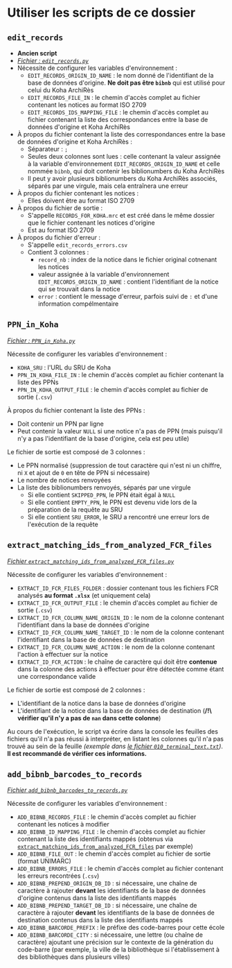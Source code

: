 # Utiliser les scripts de ce dossier

## `edit_records`

* __Ancien script__
* _[Fichier : `edit_records.py`](./edit_records.py)_
* Nécessite de configurer les variables d'environnement :
  * `EDIT_RECORDS_ORIGIN_ID_NAME` : le nom donné de l'identifiant de la base de données d'origine. __Ne doit pas être `bibnb`__ qui est utilisé pour celui du Koha ArchiRès
  * `EDIT_RECORDS_FILE_IN` : le chemin d'accès complet au fichier contenant les notices au format ISO 2709
  * `EDIT_RECORDS_IDS_MAPPING_FILE` : le chemin d'accès complet au fichier contenant la liste des correspondances entre la base de données d'origine et Koha ArchiRès
* À propos du fichier contenant la liste des correspondances entre la base de données d'origine et Koha ArchiRès :
  * Séparateur : `;`
  * Seules deux colonnes sont lues : celle contenant la valeur assignée à la variable d'environnement `EDIT_RECORDS_ORIGIN_ID_NAME` et celle nommée `bibnb`, qui doit contenir les biblionumbers du Koha ArchiRès
  * Il peut y avoir plusieurs biblionumbers du Koha ArchiRès associés, séparés par une virgule, mais cela entraînera une erreur
* À propos du fichier contenant les notices :
  * Elles doivent être au format ISO 2709
* À propos du fichier de sortie :
  * S'appelle `RECORDS_FOR_KOHA.mrc` et est créé dans le même dossier que le fichier contenant les notices d'origine
  * Est au format ISO 2709
* À propos du fichier d'erreur :
  * S'appelle `edit_records_errors.csv`
  * Contient 3 colonnes :
    * `record_nb` : index de la notice dans le fichier original cotnenant les notices
    * valeur assignée à la variable d'environnement `EDIT_RECORDS_ORIGIN_ID_NAME` : contient l'identifiant de la notice qui se trouvait dans la notice
    * `error` : contient le message d'erreur, parfois suivi de `:` et d'une information compélmentaire

## `PPN_in_Koha`

_[Fichier : `PPN_in_Koha.py`](./PPN_in_Koha.py)_


Nécessite de configurer les variables d'environnement :

* `KOHA_SRU` : l'URL du SRU de Koha
* `PPN_IN_KOHA_FILE_IN` : le chemin d'accès complet au fichier contenant la liste des PPNs
* `PPN_IN_KOHA_OUTPUT_FILE` : le chemin d'accès complet au fichier de sortie (`.csv`)

À propos du fichier contenant la liste des PPNs :

* Doit contenir un PPN par ligne
* Peut contenir la valeur `NULL` si une notice n'a pas de PPN (mais puisqu'il n'y a pas l'identifiant de la base d'origine, cela est peu utile)

Le fichier de sortie est composé de 3 colonnes :

* Le PPN normalisé (suppression de tout caractère qui n'est ni un chiffre, ni `X` et ajout de `0` en tête de PPN si nécessaire)
* Le nombre de notices renvoyées
* La liste des biblionumbers renvoyés, séparés par une virgule
  * Si elle contient `SKIPPED_PPN`, le PPN était égal à `NULL`
  * Si elle contient `EMPTY_PPN`, le PPN est devenu vide lors de la préparation de la requête au SRU
  * Si elle contient `SRU_ERROR`, le SRU a rencontré une erreur lors de l'exécution de la requête

## `extract_matching_ids_from_analyzed_FCR_files`

_[Fichier `extract_matching_ids_from_analyzed_FCR_files.py`](./extract_matching_ids_from_analyzed_FCR_files.py)_

Nécessite de configurer les variables d'environnement :

* `EXTRACT_ID_FCR_FILES_FOLDER` : dossier contenant tous les fichiers FCR analysés __au format `.xlsx`__ (et uniquement cela)
* `EXTRACT_ID_FCR_OUTPUT_FILE` : le chemin d'accès complet au fichier de sortie (`.csv`)
* `EXTRACT_ID_FCR_COLUMN_NAME_ORIGIN_ID` : le nom de la colonne contenant l'identifiant dans la base de données d'origine
* `EXTRACT_ID_FCR_COLUMN_NAME_TARGET_ID` : le nom de la colonne contenant l'identifiant dans la base de données de destination
* `EXTRACT_ID_FCR_COLUMN_NAME_ACTION` : le nom de la colonne contenant l'action à effectuer sur la notice
* `EXTRACT_ID_FCR_ACTION` : le chaîne de caractère qui doit être __contenue__ dans la colonne des actions à effectuer pour être détectée comme étant une correspondance valide

Le fichier de sortie est composé de 2 colonnes :

* L'identifiant de la notice dans la base de données d'origine
* L'identifiant de la notice dans la base de données de destination (__/!\\ vérifier qu'il n'y a pas de `nan` dans cette colonne__)

Au cours de l'exécution, le script va écrire dans la console les feuilles des fichiers qu'il n'a pas réussi à interpréter, en listant les colonnes qu'il n'a pas trouvé au sein de la feuille _(exemple dans [le fichier `010_terminal_text.txt`](./files/060_terminal_text.txt))_.
__Il est recommandé de vérifier ces informations.__

## `add_bibnb_barcodes_to_records`

_[Fichier `add_bibnb_barcodes_to_records.py`](./add_bibnb_barcodes_to_records.py)_

Nécessite de configurer les variables d'environnement :

* `ADD_BIBNB_RECORDS_FILE` : le chemin d'accès complet au fichier contenant les notices à modifier
* `ADD_BIBNB_ID_MAPPING_FILE` : le chemin d'accès complet au fichier contenant la liste des identifiants mappés (obtenus via [`extract_matching_ids_from_analyzed_FCR_files`](#extract_matching_ids_from_analyzed_fcr_files) par exemple)
* `ADD_BIBNB_FILE_OUT` : le chemin d'accès complet au fichier de sortie (format UNIMARC)
* `ADD_BIBNB_ERRORS_FILE` : le chemin d'accès complet au fichier contenant les erreurs recontrées (`.csv`)
* `ADD_BIBNB_PREPEND_ORIGIN_DB_ID` : si nécessaire, une chaîne de caractère à rajouter __devant__ les identifiants de la base de données d'origine contenus dans la liste des identifiants mappés
* `ADD_BIBNB_PREPEND_TARGET_DB_ID` : si nécessaire, une chaîne de caractère à rajouter __devant__ les identifiants de la base de données de destination contenus dans la liste des identifiants mappés
* `ADD_BIBNB_BARCORDE_PREFIX` : le préfixe des code-barres pour cette école
* `ADD_BIBNB_BARCORDE_CITY` : si nécessaire, une lettre (ou chaîne de caractère) ajoutant une précision sur le contexte de la génération du code-barre (par exemple, la ville de la bibliothèque si l'établissement à des bibliothèques dans plusieurs villes)
